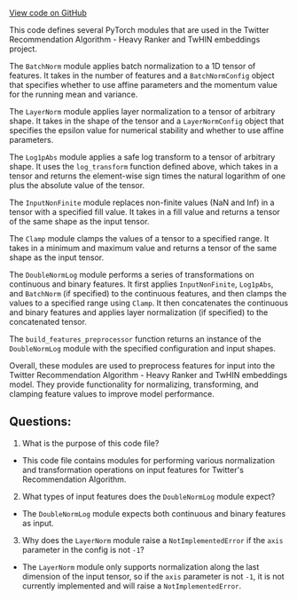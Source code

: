 [View code on GitHub](https://github.com/twitter/the-algorithm-ml/projects/home/recap/model/feature_transform.py)

This code defines several PyTorch modules that are used in the Twitter Recommendation Algorithm - Heavy Ranker and TwHIN embeddings project. 

The `BatchNorm` module applies batch normalization to a 1D tensor of features. It takes in the number of features and a `BatchNormConfig` object that specifies whether to use affine parameters and the momentum value for the running mean and variance. 

The `LayerNorm` module applies layer normalization to a tensor of arbitrary shape. It takes in the shape of the tensor and a `LayerNormConfig` object that specifies the epsilon value for numerical stability and whether to use affine parameters. 

The `Log1pAbs` module applies a safe log transform to a tensor of arbitrary shape. It uses the `log_transform` function defined above, which takes in a tensor and returns the element-wise sign times the natural logarithm of one plus the absolute value of the tensor. 

The `InputNonFinite` module replaces non-finite values (NaN and Inf) in a tensor with a specified fill value. It takes in a fill value and returns a tensor of the same shape as the input tensor. 

The `Clamp` module clamps the values of a tensor to a specified range. It takes in a minimum and maximum value and returns a tensor of the same shape as the input tensor. 

The `DoubleNormLog` module performs a series of transformations on continuous and binary features. It first applies `InputNonFinite`, `Log1pAbs`, and `BatchNorm` (if specified) to the continuous features, and then clamps the values to a specified range using `Clamp`. It then concatenates the continuous and binary features and applies layer normalization (if specified) to the concatenated tensor. 

The `build_features_preprocessor` function returns an instance of the `DoubleNormLog` module with the specified configuration and input shapes. 

Overall, these modules are used to preprocess features for input into the Twitter Recommendation Algorithm - Heavy Ranker and TwHIN embeddings model. They provide functionality for normalizing, transforming, and clamping feature values to improve model performance.
## Questions: 
 1. What is the purpose of this code file?
- This code file contains modules for performing various normalization and transformation operations on input features for Twitter's Recommendation Algorithm.

2. What types of input features does the `DoubleNormLog` module expect?
- The `DoubleNormLog` module expects both continuous and binary features as input.

3. Why does the `LayerNorm` module raise a `NotImplementedError` if the `axis` parameter in the config is not `-1`?
- The `LayerNorm` module only supports normalization along the last dimension of the input tensor, so if the `axis` parameter is not `-1`, it is not currently implemented and will raise a `NotImplementedError`.